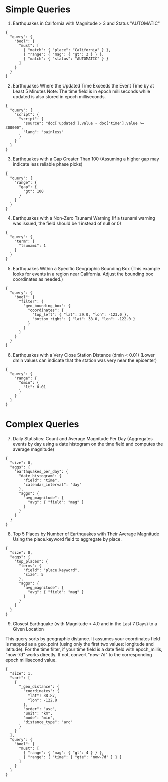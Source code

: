 # Simple Queries
1. Earthquakes in California with Magnitude > 3 and Status "AUTOMATIC"


```
{
  "query": {
    "bool": {
      "must": [
        { "match": { "place": "California" } },
        { "range": { "mag": { "gt": 3 } } },
        { "match": { "status": "AUTOMATIC" } }
      ]
    }
  }
}
```

2. Earthquakes Where the Updated Time Exceeds the Event Time by at Least 5 Minutes
Note: The time field is in epoch milliseconds while updated is also stored in epoch milliseconds.

```
{
  "query": {
    "script": {
      "script": {
        "source": "doc['updated'].value - doc['time'].value >= 300000", 
        "lang": "painless"
      }
    }
  }
}
```

3. Earthquakes with a Gap Greater Than 100
(Assuming a higher gap may indicate less reliable phase picks)

```
{
  "query": {
    "range": {
      "gap": {
        "gt": 100
      }
    }
  }
}
```

4. Earthquakes with a Non-Zero Tsunami Warning
(If a tsunami warning was issued, the field should be 1 instead of null or 0)

```
{
  "query": {
    "term": {
      "tsunami": 1
    }
  }
}
```

5. Earthquakes Within a Specific Geographic Bounding Box
(This example looks for events in a region near California. Adjust the bounding box coordinates as needed.)

```
{
  "query": {
    "bool": {
      "filter": {
        "geo_bounding_box": {
          "coordinates": {
            "top_left": { "lat": 39.0, "lon": -123.0 },
            "bottom_right": { "lat": 38.0, "lon": -122.0 }
          }
        }
      }
    }
  }
}
```

6. Earthquakes with a Very Close Station Distance (dmin < 0.01)
(Lower dmin values can indicate that the station was very near the epicenter)

```
{
  "query": {
    "range": {
      "dmin": {
        "lt": 0.01
      }
    }
  }
}
```

# Complex Queries

7. Daily Statistics: Count and Average Magnitude Per Day
(Aggregates events by day using a date histogram on the time field and computes the average magnitude)

```
{
  "size": 0,
  "aggs": {
    "earthquakes_per_day": {
      "date_histogram": {
        "field": "time",
        "calendar_interval": "day"
      },
      "aggs": {
        "avg_magnitude": {
          "avg": { "field": "mag" }
        }
      }
    }
  }
}
```

8. Top 5 Places by Number of Earthquakes with Their Average Magnitude
Using the place.keyword field to aggregate by place.

```
{
  "size": 0,
  "aggs": {
    "top_places": {
      "terms": {
        "field": "place.keyword",
        "size": 5
      },
      "aggs": {
        "avg_magnitude": {
          "avg": { "field": "mag" }
        }
      }
    }
  }
}
```

9. Closest Earthquake (with Magnitude > 4.0 and in the Last 7 Days) to a Given Location

This query sorts by geographic distance. It assumes your coordinates field is mapped as a geo_point (using only the first two values: longitude and latitude).
For the time filter, if your time field is a date field with epoch_millis, "now-7d" works directly. If not, convert "now-7d" to the corresponding epoch millisecond value.

```
{
  "size": 1,
  "sort": [
    {
      "_geo_distance": {
        "coordinates": {
          "lat": 38.87,
          "lon": -122.8
        },
        "order": "asc",
        "unit": "km",
        "mode": "min",
        "distance_type": "arc"
      }
    }
  ],
  "query": {
    "bool": {
      "must": [
        { "range": { "mag": { "gt": 4 } } },
        { "range": { "time": { "gte": "now-7d" } } }
      ]
    }
  }
}
```









